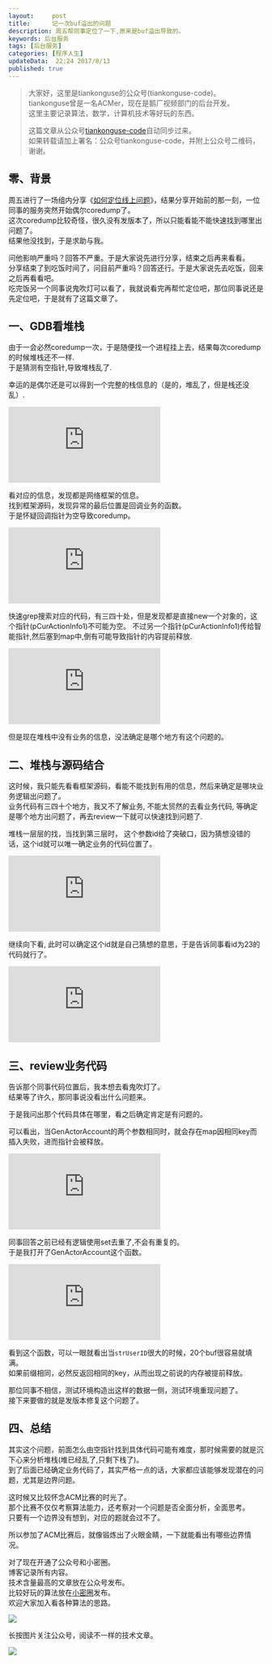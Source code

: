 ```yaml
---  
layout:     post  
title:      记一次buf溢出的问题
description: 周五帮同事定位了一下,原来是buf溢出导致的。  
keywords: 后台服务  
tags: [后台服务]  
categories: [程序人生]  
updateData:  22:24 2017/8/13
published: true  
---  
```

  
  
>   
> 大家好，这里是tiankonguse的公众号(tiankonguse-code)。    
> tiankonguse曾是一名ACMer，现在是鹅厂视频部门的后台开发。    
> 这里主要记录算法，数学，计算机技术等好玩的东西。   
>      
> 这篇文章从公众号[tiankonguse-code](http://mp.weixin.qq.com/s/Cte5aGAGuwAQ5tmQXTPhGw)自动同步过来。    
> 如果转载请加上署名：公众号tiankonguse-code，并附上公众号二维码，谢谢。  
>   
>    
  

## 零、背景

周五进行了一场组内分享《[如何定位线上问题](http://mp.weixin.qq.com/s/pkGUvsIAPD75VlcZEaAiHg)》，结果分享开始前的那一刻，一位同事的服务突然开始偶尔coredump了。  
这次coredump比较奇怪，很久没有发版本了，所以只能看能不能快速找到哪里出问题了。  
结果他没找到，于是求助与我。  


问他影响严重吗？回答不严重。于是大家说先进行分享，结束之后再来看看。  
分享结束了到吃饭时间了，问目前严重吗？回答还行。于是大家说先去吃饭，回来之后再看看吧。  
吃完饭另一个同事说鬼吹灯可以看了，我就说看完再帮忙定位吧，那位同事说还是先定位吧，于是就有了这篇文章了。  


## 一、GDB看堆栈

由于一会必然coredump一次，于是随便找一个进程挂上去，结果每次coredump的时候堆栈还不一样.  
于是猜测有空指针,导致堆栈乱了.  


幸运的是偶尔还是可以得到一个完整的栈信息的（是的，堆乱了，但是栈还没乱）.  

![](http://tiankonguse.com/lab/cloudLink/baidupan.php?url=/1915453531/1897376146.png)  


看对应的信息，发现都是网络框架的信息。  
找到框架源码，发现异常的最后位置是回调业务的函数。  
于是怀疑回调指针为空导致coredump。  

![](http://tiankonguse.com/lab/cloudLink/baidupan.php?url=/1915453531/4010023729.png)


快速grep搜索对应的代码，有三四十处，但是发现都是直接new一个对象的，这个指针(pCurActionInfo1)不可能为空。
不过另一个指针(pCurActionInfo1)传给智能指针,然后塞到map中,倒有可能导致指针的内容提前释放.  

![](http://tiankonguse.com/lab/cloudLink/baidupan.php?url=/1915453531/1955555081.png)


但是现在堆栈中没有业务的信息，没法确定是哪个地方有这个问题的。  


## 二、堆栈与源码结合

这时候，我只能先看看框架源码，看能不能找到有用的信息，然后来确定是哪块业务逻辑出问题了。  
业务代码有三四十个地方，我又不了解业务, 不能太贸然的去看业务代码, 等确定是哪个地方出问题了，再去review一下就可以快速找到问题了.  

堆栈一层层的找，当找到第三层时， 这个参数id给了突破口，因为猜想没错的话，这个id就可以唯一确定业务的代码位置了。  

![](http://tiankonguse.com/lab/cloudLink/baidupan.php?url=/1915453531/1866906486.png)


继续向下看, 此时可以确定这个id就是自己猜想的意思，于是告诉同事看id为23的代码就行了。  

![](http://tiankonguse.com/lab/cloudLink/baidupan.php?url=/1915453531/945906684.png)
  

## 三、review业务代码


告诉那个同事代码位置后，我本想去看鬼吹灯了。  
结果等了许久，那同事说没看出什么问题来。  

于是我问出那个代码具体在哪里，看之后确定肯定是有问题的。  

可以看出，当GenActorAccount的两个参数相同时，就会存在map因相同key而插入失败，进而指针会被释放。  

![](http://tiankonguse.com/lab/cloudLink/baidupan.php?url=/1915453531/1792396172.png)  


同事回答之前已经有逻辑使用set去重了,不会有重复的。  
于是我打开了GenActorAccount这个函数。  

![](http://tiankonguse.com/lab/cloudLink/baidupan.php?url=/1915453531/2218505554.png)  


看到这个函数，可以一眼就看出当`strUserID`很大的时候，20个buf很容易就填满。  
如果前缀相同，必然反返回相同的key，从而出现之前说的内存被提前释放。  


那位同事不相信，测试环境构造出这样的数据一侧，测试环境重现问题了。  
接下来要做的就是发版本修复这个问题了。  


## 四、总结

其实这个问题，前面怎么由空指针找到具体代码可能有难度，那时候需要的就是沉下心来分析堆栈(堆已经乱了,只剩下栈了)。  
到了后面已经确定业务代码了，其实严格一点的话，大家都应该能够发现潜在的问题，尤其是边界问题。  


这时候又比较怀念ACM比赛的时光了。  
那个比赛不仅仅考察算法能力，还考察对一个问题是否全面分析，全面思考。  
只要有一个边界没有想到，对应的题就会过不了。  


所以参加了ACM比赛后，就像锻炼出了火眼金睛，一下就能看出有哪些边界情况。  



  
对了现在开通了公众号和小密圈。  
博客记录所有内容。  
技术含量最高的文章放在公众号发布。  
比较好玩的算法放在[小密圈](https://wx.xiaomiquan.com/mweb/views/joingroup/join_group.html?group_id=281548515451&secret=r0krqw9fw0at24vxjxo1uo4k0h4lfe47&extra=d67ce0c25ec91252b3af846a10154c9e9d4cb50c763fee178acd68cd2c2e09ee)发布。  
欢迎大家加入看各种算法的思路。  

![](/images/suanfa_xiaomiquan.jpg)  
  
  
长按图片关注公众号，阅读不一样的技术文章。   
  
![](/images/weixin-50cm.jpg)  
  
  